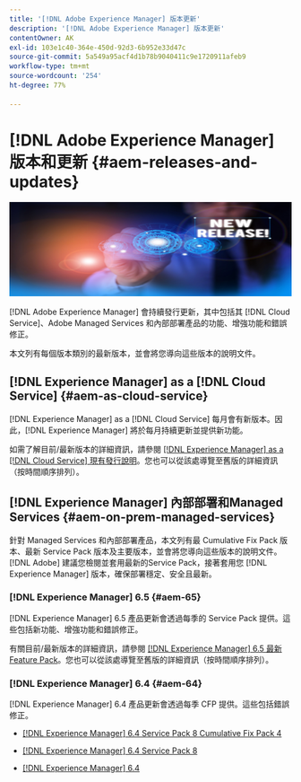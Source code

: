 ```yaml
---
title: '[!DNL Adobe Experience Manager] 版本更新'
description: '[!DNL Adobe Experience Manager] 版本更新'
contentOwner: AK
exl-id: 103e1c40-364e-450d-92d3-6b952e33d47c
source-git-commit: 5a549a95acf4d1b78b9040411c9e1720911afeb9
workflow-type: tm+mt
source-wordcount: '254'
ht-degree: 77%

---
```


# [!DNL Adobe Experience Manager] 版本和更新 {#aem-releases-and-updates}

![[!DNL Experience Manager] 新版本](assets/new-aem-releases1.jpeg)

[!DNL Adobe Experience Manager] 會持續發行更新，其中包括其 [!DNL Cloud Service]、Adobe Managed Services 和內部部署產品的功能、增強功能和錯誤修正。

本文列有每個版本類別的最新版本，並會將您導向這些版本的說明文件。

## [!DNL Experience Manager] as a [!DNL Cloud Service] {#aem-as-cloud-service}

[!DNL Experience Manager] as a [!DNL Cloud Service] 每月會有新版本。因此，[!DNL Experience Manager] 將於每月持續更新並提供新功能。

如需了解目前/最新版本的詳細資訊，請參閱 [ [!DNL Experience Manager] as a [!DNL Cloud Service] 現有發行說明](https://experienceleague.adobe.com/docs/experience-manager-cloud-service/content/release-notes/release-notes/release-notes-current.html)。您也可以從該處導覽至舊版的詳細資訊（按時間順序排列）。

## [!DNL Experience Manager] 內部部署和Managed Services {#aem-on-prem-managed-services}

針對 Managed Services 和內部部署產品，本文列有最 Cumulative Fix Pack 版本、最新 Service Pack 版本及主要版本，並會將您導向這些版本的說明文件。[!DNL Adobe] 建議您檢閱並套用最新的Service Pack，接著套用您 [!DNL Experience Manager] 版本，確保部署穩定、安全且最新。

### [!DNL Experience Manager] 6.5 {#aem-65}

[!DNL Experience Manager] 6.5 產品更新會透過每季的 Service Pack 提供。這些包括新功能、增強功能和錯誤修正。

有關目前/最新版本的詳細資訊，請參閱 [[!DNL Experience Manager] 6.5 最新 Feature Pack](https://experienceleague.adobe.com/docs/experience-manager-65/release-notes/release-notes.html?lang=zh-Hant)。您也可以從該處導覽至舊版的詳細資訊（按時間順序排列）。

### [!DNL Experience Manager] 6.4 {#aem-64}

[!DNL Experience Manager] 6.4 產品更新會透過每季 CFP 提供。這些包括錯誤修正。

* [[!DNL Experience Manager] 6.4 Service Pack 8 Cumulative Fix Pack 4](https://experienceleague.adobe.com/docs/experience-manager-64/release-notes/cfp-release-notes.html?lang=zh-Hant)

* [[!DNL Experience Manager] 6.4 Service Pack 8](https://experienceleague.adobe.com/docs/experience-manager-64/release-notes/sp-release-notes.html?lang=zh-Hant)

* [[!DNL Experience Manager] 6.4](https://experienceleague.adobe.com/docs/experience-manager-64/release-notes/release-notes.html?lang=zh-Hant)
